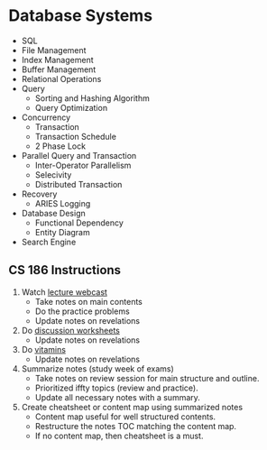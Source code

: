 #  Database Systems
* SQL
* File Management
* Index Management
* Buffer Management
* Relational Operations
* Query
    * Sorting and Hashing Algorithm
    * Query Optimization
* Concurrency
    * Transaction
    * Transaction Schedule
    * 2 Phase Lock
* Parallel Query and Transaction
    * Inter-Operator Parallelism
    * Selecivity
    * Distributed Transaction
* Recovery
    * ARIES Logging
* Database Design
    * Functional Dependency
    * Entity Diagram
* Search Engine

## CS 186 Instructions

1. Watch [lecture webcast](https://edge.edx.org/courses/course-v1:BerkeleyX+CS186+2018_SP/course/)
    * Take notes on main contents
    * Do the practice problems
    * Update notes on revelations
2. Do [discussion worksheets](https://edge.edx.org/courses/course-v1:BerkeleyX+CS186+2018_SP/course/)
    * Update notes on revelations
3. Do [vitamins](https://edge.edx.org/courses/course-v1:BerkeleyX+CS186+2018_SP/course/)
    * Update notes on revelations
4. Summarize notes (study week of exams)
    * Take notes on review session for main structure and outline.
    * Prioritized iffty topics (review and practice).
    * Update all necessary notes with a summary.
5. Create cheatsheet or content map using summarized notes
    * Content map useful for well structured contents.
    * Restructure the notes TOC matching the content map.
    * If no content map, then cheatsheet is a must.